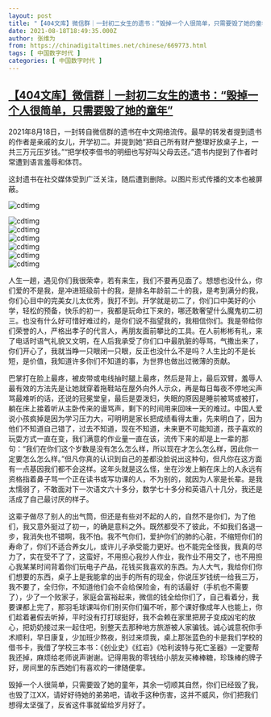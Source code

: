 ```yaml
---
layout: post
title: "【404文库】微信群｜一封初二女生的遗书：“毁掉一个人很简单，只需要毁了她的童年”"
date: 2021-08-18T18:49:35.000Z
author: 张维为
from: https://chinadigitaltimes.net/chinese/669773.html
tags: [ 中国数字时代 ]
categories: [ 中国数字时代 ]
---
```

<!--1629312575000-->
[【404文库】微信群｜一封初二女生的遗书：“毁掉一个人很简单，只需要毁了她的童年”](https://chinadigitaltimes.net/chinese/669773.html)
------

<div>
<p>2021年8月18日，一封转自微信群的遗书在中文网络流传。最早的转发者提到遗书的作者是亲戚的女儿，开学初二。并提到她“把自己所有财产整理好放桌子上，一共三万元压岁钱。”“把学校李借书的明细也写好叫父母去还。”遗书内提到了作者时常遭到语言羞辱和体罚。</p><p>这封遗书在社交媒体受到广泛关注，随后遭到删除。以图片形式传播的文本也被屏蔽。</p><p><img src="https://chinadigitaltimes.net/chinese/files/2021/08/Image-from-iOS-1-832x1024.jpg" alt="cdtimg" /></p><p><img src="https://chinadigitaltimes.net/chinese/files/2021/08/005OfFGtgy1gtla1caoigj60u01sxtcy02.jpg" alt="cdtimg" /><br /><img src="https://chinadigitaltimes.net/chinese/files/2021/08/005OfFGtgy1gtla1e5vw0j60u01sxtdz02.jpg" alt="cdtimg" /><br /><img src="https://chinadigitaltimes.net/chinese/files/2021/08/E9EVtdNWUAYChqp.jpg" alt="cdtimg" /><br /><img src="https://chinadigitaltimes.net/chinese/files/2021/08/E9EVtdCXIAY7oaE.jpg" alt="cdtimg" /><br /><img src="https://chinadigitaltimes.net/chinese/files/2021/08/E9EVtdVXoAcbQKB.jpg" alt="cdtimg" /><br /><img src="https://chinadigitaltimes.net/chinese/files/2021/08/E9EVtdOWYAQqeli.jpg" alt="cdtimg" /></p><p>人生一趟，遇见你们我很荣幸，若有来生，我们不要再见面了。想想也没什么，你们爱的不是我，是冲进班级前十的我，是排名年龄前二十的我，是考到满分的我，你们心目中的完美女儿太优秀，我打不到。开学就是初二了，你们口中美好的小学，轻松的预备，快乐的初一，我都是玩命扛下来的，哪还敢奢望什么魔鬼初二初三。也没有什么好可惜好难过的，是你们说不指望我的，我相信你们。我是带给你们荣誉的人，严格出孝子的代言人，再朋友面前攀比的工具。在人前彬彬有礼，来了电话时语气礼貌又文明，在人后我承受了你们口中最肮脏的辱骂，气撒出来了，你们开心了，我就当睁一只眼闭一只眼，反正也没什么不是吗？人生比的不是长短，是价值，我知道许多你们不知道的事，为世界也做出过微薄的贡献。</p><p>巴掌打在脸上最疼，被皮带或电线抽时腿上最疼，然后是背上，最后双臂，羞辱人最有效的方法先是让她就穿着拖鞋站在屋外向外人示众，再是每日每夜不停地尖声骂最难听的话，还说的冠冕堂皇，最后是耍泼妇，失眠的原因是睡前被骂或被打，躺在床上接着听从主卧传来的谩骂声，剩下的时间用来回味一天的难过。中国人爱说小孩疯掉是因为学习压力大，可明明是家长把成绩看得太重，先来明白了，因为他们不知道自己错了，过去不知道，现在不知道，未来更不可能知道，孩子喜欢的玩耍方式一直在变，我们满意的作业量一直在该，流传下来的却是上一辈的那句：“我们在你们这个岁数是没有怎么怎么样，所以现在才怎么怎么样，因此你一定要怎么怎么样。”但凡你真的认识到自己的差都没脸说出这种句，但凡你在这方面有一点基因我们都不会这样。这年头就是这么怪，坐在沙发上躺在床上的人永远有资格指着鼻子骂一个正在读书或写功课的人，不为别的，就因为人家是长辈。是我太懦弱了，不敢面对下一次语文六十多分，数学七十多分和英语八十几分，我还是活成了自己最讨厌的样子。</p><p>这辈子做尽了别人的出气筒，但还是有些对不起的人的，自然不是你们，为了他们，我又意外挺过了初一，的确是意料之外。既然都受不了彼此，不如我们各退一步，我消失也不错啊，我不怕。我不气你们，爱护你们的肺的心脏，不缩短你们的寿命了，你们不适合养女儿，或许儿子承受能力更好。也不能完全怪我，我真的尽力了，实在受不了了，这蛮好，不用担心我抄人作业，我作业不用交了，也不用担心我某某时间背着你们玩电子产品，花钱买我喜欢的东西。为人大气，我给你们你们想要的东西，桌子上是我能拿的出手的所有的现金，你说压岁钱统一给我三万，我不要了，全归你，不知道他们会不会给保险金，有的话最好（手机也不需要了），少了一个败家子，家庭会富裕起来，微信的钱全给你们了，自己看着分，我要课都上完了，那羽毛球课叫你们别买你们偏不听，那个课好像成年人也能上，你们趁着暑假去听掉，平时没有打打球挺好，我不会赖在家里把房子变成凶宅的放心，把奶奶接过来一起住吧，别整天去那种地方旅游被人家骗钱。诚心诚意祝你手术顺利，早日康复，少加班少熬夜，别过来烦我，桌上那张蓝色的卡是我们学校的借书卡，我借了学校三本书：《创业史》《红岩》《哈利波特与死亡圣器》一定要帮我还掉，麻烦给老师说声谢谢。记得用我的零钱给小朋友买棒棒糖，珍珠棒的牌子好，房间里的东西她们有喜欢的一律随便拿。</p><p>毁掉一个人很简单，只需要毁了她的童年，其余一切顺其自然，你们已经毁了我，也毁了江XX，请好好待她的弟弟吧，请收手这种伤害，这并不威风，你们把我们想得太坚强了，反省这件事就留给岁月好了。</p>
</div>
